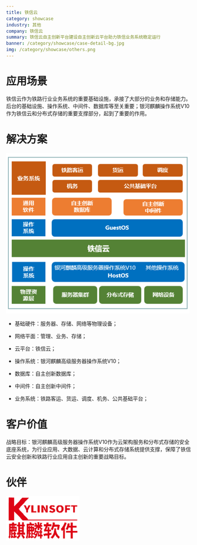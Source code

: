 ```yaml
---
title: 铁信云
category: showcase
industry: 其他
company: 铁信云
summary: 铁信云自主创新平台建设自主创新云平台助力铁信业务系统稳定运行
banner: /category/showcase/case-detail-bg.jpg
img: /category/showcase/others.png
---
```


# 应用场景

铁信云作为铁路行业业务系统的重要基础设施，承接了大部分的业务和存储能力。后台的基础设施、操作系统、中间件、数据库等至关重要；银河麒麟操作系统V10作为铁信云和分布式存储的重要支撑部分，起到了重要的作用。


# 解决方案

<img src="./media/image1.png" width="500" >

-  基础硬件：服务器、存储、网络等物理设备；

-  网络平面：管理、业务、存储；

-  云平台：铁信云；

-  操作系统：银河麒麟高级服务器操作系统V10；


-  数据库：自主创新数据库；

-  中间件：自主创新中间件；

-  业务系统：铁路客运、货运、调度、机务、公共基础平台；





# 客户价值

战略目标：银河麒麟高级服务器操作系统V10作为云架构服务和分布式存储的安全底座系统，为行业应用、大数据、云计算和分布式存储系统提供支撑，保障了铁信云安全创新和铁路行业应用自主创新的重要战略目标。

# 伙伴

<img src="./media/image2.png" width="200" >
